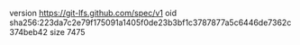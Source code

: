 version https://git-lfs.github.com/spec/v1
oid sha256:223da7c2e79f175091a1405f0de23b3bf1c3787877a5c6446de7362c374beb42
size 7475
